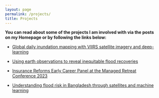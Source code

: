 ```yaml
---
layout: page
permalink: /projects/
title: Projects
---
```


**You can read about some of the projects I am involved with via the posts on my Homepage or by following the links below:**

* [Global daily inundation mapping with VIIRS satellite imagery and deep-learning](https://alex-saunders00.github.io/global-inundation-viirs/)

* [Using earth observations to reveal inequitable flood recoveries](https://alex-saunders00.github.io/eo-for-flood-recovery-monitoring/)

* [Insurance Reforms Early Career Panel at the Managed Retreat Conference 2023](https://alex-saunders00.github.io/insurance-reforms-early-careers-panel/)

* [Understanding flood risk in Bangladesh through satellites and machine learning](https://alex-saunders00.github.io/understanding-floods-Bangladesh/)







